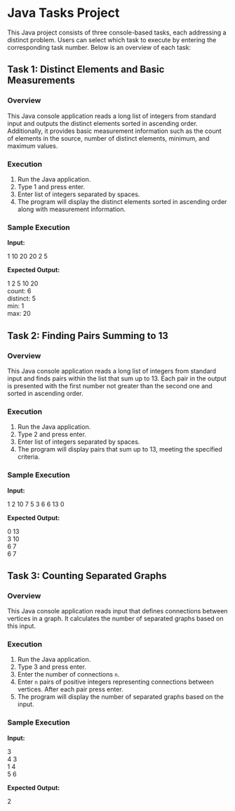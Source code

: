 # Java Tasks Project

This Java project consists of three console-based tasks, each addressing a distinct problem. Users can select which task to execute by entering the corresponding task number. Below is an overview of each task:

## Task 1: Distinct Elements and Basic Measurements

### Overview

This Java console application reads a long list of integers from standard input and outputs the distinct elements sorted in ascending order. Additionally, it provides basic measurement information such as the count of elements in the source, number of distinct elements, minimum, and maximum values.

### Execution

1. Run the Java application.
2. Type 1 and press enter.
3. Enter list of integers separated by spaces.
4. The program will display the distinct elements sorted in ascending order along with measurement information.

### Sample Execution

**Input:**

1 10 20 20 2 5

**Expected Output:**

1 2 5 10 20  
count: 6  
distinct: 5  
min: 1  
max: 20  

## Task 2: Finding Pairs Summing to 13

### Overview

This Java console application reads a long list of integers from standard input and finds pairs within the list that sum up to 13. Each pair in the output is presented with the first number not greater than the second one and sorted in ascending order.

### Execution

1. Run the Java application.
2. Type 2 and press enter.
3. Enter list of integers separated by spaces.
4. The program will display pairs that sum up to 13, meeting the specified criteria.

### Sample Execution

**Input:**

1 2 10 7 5 3 6 6 13 0

**Expected Output:**

0 13  
3 10  
6 7  
6 7


## Task 3: Counting Separated Graphs

### Overview

This Java console application reads input that defines connections between vertices in a graph. It calculates the number of separated graphs based on this input.

### Execution

1. Run the Java application.
2. Type 3 and press enter.
3. Enter the number of connections `n`.
4. Enter `n` pairs of positive integers representing connections between vertices. After each pair press enter.
5. The program will display the number of separated graphs based on the input.

### Sample Execution

**Input:**

3  
4 3  
1 4  
5 6

**Expected Output:**

2
